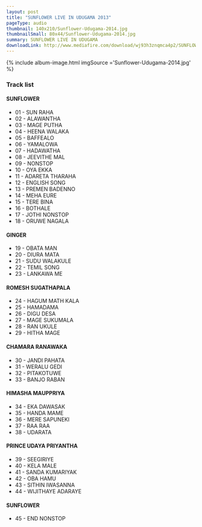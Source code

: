 ```yaml
---
layout: post
title: "SUNFLOWER LIVE IN UDUGAMA 2013"
pageType: audio
thumbnail: 140x210/Sunflower-Udugama-2014.jpg
thumbnailSmall: 80x44/Sunflower-Udugama-2014.jpg
summary: SUNFLOWER LIVE IN UDUGAMA
downloadLink: http://www.mediafire.com/download/wj93h3znqmca4p2/SUNFLOWER_LIVE_IN_UDUGAMA_2013.rar
---
```


<div class="ab-player" data-boourl="https://audioboom.com/publishing/playlist/v3?autoplay=false&boo_content_type=playlist&data_for_content_type=1274417&image_option=small&link_color=%2358d1eb&player_theme=light&show_title=true&src=https%3A%2F%2Fapi.audioboom.com%2Fplaylists%2F1274417-sunflower-live-in-udugama-2013" data-boowidth="100%" data-maxheight="285" data-iframestyle="background-color:transparent; display:block; min-width:300px; max-width:700px;" style="background-color:transparent;"></div><script type="text/javascript">(function() { var po = document.createElement("script"); po.type = "text/javascript"; po.async = true; po.src = "https://d15mj6e6qmt1na.cloudfront.net/cdn/embed.js"; var s = document.getElementsByTagName("script")[0]; s.parentNode.insertBefore(po, s); })();</script>

{% include album-image.html imgSource ='Sunflower-Udugama-2014.jpg' %}

### Track list 

#### SUNFLOWER

- 01 - SUN RAHA  
- 02 - ALAWANTHA  
- 03 - MAGE PUTHA  
- 04 - HEENA WALAKA 
- 05 - BAFFEALO  
- 06 - YAMALOWA  
- 07 - HADAWATHA 
- 08 - JEEVITHE MAL 
- 09 - NONSTOP  
- 10 - OYA EKKA 
- 11 - ADARETA THARAHA  
- 12 - ENGLISH SONG  
- 13 - PREMEN BADENNO 
- 14 - MEHA EURE  
- 15 - TERE BINA 
- 16 - BOTHALE 
- 17 - JOTHI NONSTOP  
- 18 - ORUWE NAGALA 

#### GINGER

- 19 - OBATA MAN  
- 20 - DIURA MATA 
- 21 - SUDU WALAKULE  
- 22 - TEMIL SONG 
- 23 - LANKAWA ME 

#### ROMESH SUGATHAPALA

- 24 - HAGUM MATH KALA
- 25 - HAMADAMA  
- 26 - DIGU DESA  
- 27 - MAGE SUKUMALA 
- 28 - RAN UKULE 
- 29 - HITHA MAGE 

#### CHAMARA RANAWAKA

- 30 - JANDI PAHATA 
- 31 - WERALU GEDI  
- 32 - PITAKOTUWE  
- 33 - BANJO RABAN 

#### HIMASHA MAUPPRIYA

- 34 - EKA DAWASAK  
- 35 - HANDA MAME  
- 36 - MERE SAPUNEKI  
- 37 - RAA RAA 
- 38 - UDARATA

#### PRINCE UDAYA PRIYANTHA

- 39 - SEEGIRIYE  
- 40 - KELA MALE 
- 41 - SANDA KUMARIYAK  
- 42 - OBA HAMU 
- 43 - SITHIN IWASANNA  
- 44 - WIJITHAYE ADARAYE

#### SUNFLOWER

- 45 - END NONSTOP 